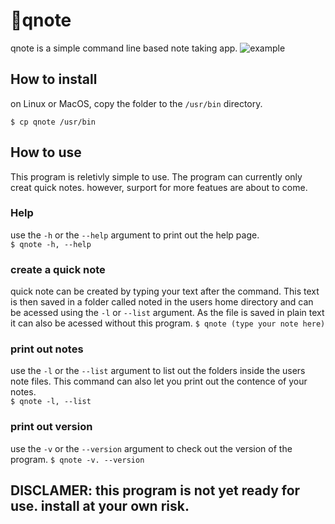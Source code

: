 # 📝qnote 
qnote is a simple command line based note taking app. 
![example](https://user-images.githubusercontent.com/60962448/113468954-88923380-9441-11eb-9d6a-6592f7de2056.png)

## How to install
on Linux or MacOS, copy the folder to the `/usr/bin` directory.

```$ cp qnote /usr/bin```

## How to use
This program is reletivly simple to use. The program can currently only creat quick notes. however, surport for more featues are about to come.

### Help
use the `-h` or the `--help` argument to print out the help page.   
```$ qnote -h, --help```


### create a quick note
quick note can be created by typing your text after the command. This text is then saved in a folder called noted in the users home directory and can be acessed using the `-l` or `--list` argument. As the file is saved in plain text it can also be acessed without this program. 
```$ qnote (type your note here)```


### print out notes
use the `-l` or the `--list` argument to list out the folders inside the users note files. This command can also let you print out the contence of your notes.  
```$ qnote -l, --list```


### print out version
use the `-v` or the `--version` argument to check out the version of the program. 
```$ qnote -v. --version```

## DISCLAMER: this program is not yet ready for use. install at your own risk.
